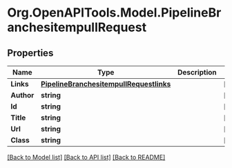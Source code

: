 # Org.OpenAPITools.Model.PipelineBranchesitempullRequest

## Properties

Name | Type | Description | Notes
------------ | ------------- | ------------- | -------------
**Links** | [**PipelineBranchesitempullRequestlinks**](PipelineBranchesitempullRequestlinks.md) |  | [optional] 
**Author** | **string** |  | [optional] 
**Id** | **string** |  | [optional] 
**Title** | **string** |  | [optional] 
**Url** | **string** |  | [optional] 
**Class** | **string** |  | [optional] 

[[Back to Model list]](../README.md#documentation-for-models) [[Back to API list]](../README.md#documentation-for-api-endpoints) [[Back to README]](../README.md)

